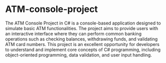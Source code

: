 # ATM-console-project
The ATM Console Project in C# is a console-based application designed to simulate basic ATM functionalities. The project aims to provide users with an interactive interface where they can perform common banking operations such as checking balances, withdrawing funds, and validating ATM card numbers.
This project is an excellent opportunity for developers to understand and implement core concepts of C# programming, including object-oriented programming, data validation, and user input handling.
